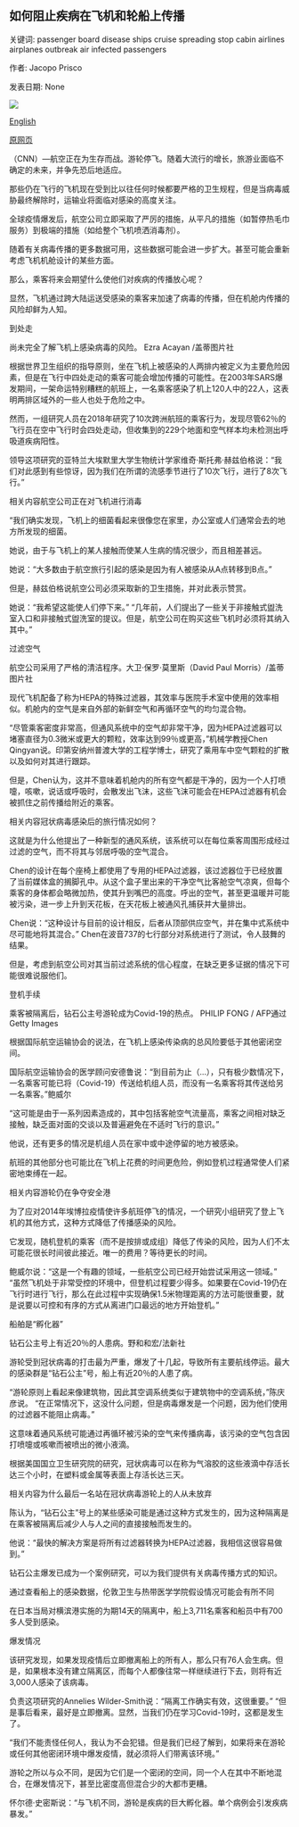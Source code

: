 ## 如何阻止疾病在飞机和轮船上传播

关键词: passenger board disease ships cruise spreading stop cabin airlines airplanes outbreak air infected passengers

作者: Jacopo Prisco

发表日期: None

![](https://cdn.cnn.com/cnnnext/dam/assets/200401121043-flight-attendant-mask-super-tease.jpg)

[English](How%20to%20stop%20disease%20spreading%20on%20airplanes%20and%20ships.md)

[原网页](https://edition.cnn.com/travel/article/airplane-cruise-hygiene-future/index.html)

（CNN）—航空正在为生存而战。游轮停飞。随着大流行的增长，旅游业面临不确定的未来，并争先恐后地适应。

那些仍在飞行的飞机现在受到比以往任何时候都要严格的卫生规程，但是当病毒威胁最终解除时，运输业将面临对感染的高度关注。

全球疫情爆发后，航空公司立即采取了严厉的措施，从平凡的措施（如暂停热毛巾服务）到极端的措施（如给整个飞机喷洒消毒剂）。

随着有关病毒传播的更多数据可用，这些数据可能会进一步扩大。甚至可能会重新考虑飞机机舱设计的某些方面。

那么，乘客将来会期望什么使他们对疾病的传播放心呢？

显然，飞机通过跨大陆运送受感染的乘客来加速了病毒的传播，但在机舱内传播的风险却鲜为人知。

到处走

尚未完全了解飞机上感染病毒的风险。 Ezra Acayan /盖蒂图片社

根据世界卫生组织的指导原则，坐在飞机上被感染的人两排内被定义为主要危险因素，但是在飞行中四处走动的乘客可能会增加传播的可能性。在2003年SARS爆发期间，一架命运特别糟糕的航班上，一名乘客感染了机上120人中的22人，这表明两排区域外的一些人也处于危险之中。

然而，一组研究人员在2018年研究了10次跨洲航班的乘客行为，发现尽管62％的飞行员在空中飞行时会四处走动，但收集到的229个地面和空气样本均未检测出呼吸道疾病阳性。

领导这项研究的亚特兰大埃默里大学生物统计学家维奇·斯托弗·赫兹伯格说：“我们对此感到有些惊讶，因为我们在所谓的流感季节进行了10次飞行，进行了8次飞行。”

相关内容航空公司正在对飞机进行消毒

“我们确实发现，飞机上的细菌看起来很像您在家里，办公室或人们通常会去的地方所发现的细菌。

她说，由于与飞机上的某人接触而使某人生病的情况很少，而且相差甚远。

她说：“大多数由于航空旅行引起的感染是因为有人被感染从A点转移到B点。”

但是，赫兹伯格说航空公司必须采取新的卫生措施，并对此表示赞赏。

她说：“我希望这能使人们停下来。” “几年前，人们提出了一些关于非接触式盥洗室入口和非接触式盥洗室的提议。但是，航空公司在购买这些飞机时必须将其纳入其中。”

过滤空气

航空公司采用了严格的清洁程序。大卫·保罗·莫里斯（David Paul Morris）/盖蒂图片社

现代飞机配备了称为HEPA的特殊过滤器，其效率与医院手术室中使用的效率相似。机舱内的空气是来自外部的新鲜空气和再循环空气的均匀混合物。

“尽管乘客密度非常高，但通风系统中的空气却非常干净，因为HEPA过滤器可以堵塞直径为0.3微米或更大的颗粒，效率达到99％或更高，”机械学教授Chen Qingyan说。印第安纳州普渡大学的工程学博士，研究了乘用车中空气颗粒的扩散以及如何对其进行跟踪。

但是，Chen认为，这并不意味着机舱内的所有空气都是干净的，因为一个人打喷嚏，咳嗽，说话或呼吸时，会散发出飞沫，这些飞沫可能会在HEPA过滤器有机会被抓住之前传播给附近的乘客。

相关内容冠状病毒感染后的旅行情况如何？

这就是为什么他提出了一种新型的通风系统，该系统可以在每位乘客周围形成经过过滤的空气，而不将其与邻居呼吸的空气混合。

Chen的设计在每个座椅上都使用了专用的HEPA过滤器，该过滤器位于已经放置了当前媒体盒的搁脚孔中。从这个盒子里出来的干净空气比客舱空气凉爽，但每个乘客的身体都会略微加热，使其升到嘴巴的高度。呼出的空气，甚至更温暖并可能被污染，进一步上升到天花板，在天花板上被通风孔捕获并大量排出。

Chen说：“这种设计与目前的设计相反，后者从顶部供应空气，并在集中式系统中尽可能地将其混合。” Chen在波音737的七行部分对系统进行了测试，令人鼓舞的结果。

但是，考虑到航空公司对其当前过滤系统的信心程度，在缺乏更多证据的情况下可能很难说服他们。

登机手续

乘客被隔离后，钻石公主号游轮成为Covid-19的热点。 PHILIP FONG / AFP通过Getty Images

根据国际航空运输协会的说法，在飞机上感染传染病的总风险要低于其他密闭空间。

国际航空运输协会的医学顾问安德鲁说：“到目前为止（...），只有极少数情况下，一名乘客可能已将（Covid-19）传送给机组人员，而没有一名乘客将其传送给另一名乘客。”鲍威尔

“这可能是由于一系列因素造成的，其中包括客舱空气流量高，乘客之间相对缺乏接触，缺乏面对面的交谈以及普遍避免在不适时飞行的意识。”

他说，还有更多的情况是机组人员在家中或中途停留的地方被感染。

航班的其他部分也可能比在飞机上花费的时间更危险，例如登机过程通常使人们紧密地束缚在一起。

相关内容游轮仍在争夺安全港

为了应对2014年埃博拉疫情使许多航班停飞的情况，一个研究小组研究了登上飞机的其他方式，这种方式降低了传播感染的风险。

它发现，随机登机的乘客（而不是按排或成组）降低了传染的风险，因为人们不太可能花很长时间彼此接近。唯一的费用？等待更长的时间。

鲍威尔说：“这是一个有趣的领域，一些航空公司已经开始尝试采用这一领域。” “虽然飞机处于非常受控的环境中，但登机过程要少得多。如果要在Covid-19仍在飞行时进行飞行，那么在此过程中实现确保1.5米物理距离的方法可能很重要，就是说要以可控和有序的方式从离进门口最远的地方开始登机。”

船舶是“孵化器”

钻石公主号上有近20％的人患病。野和和宏/法新社

游轮受到冠状病毒的打击最为严重，爆发了十几起，导致所有主要航线停运。最大的感染群是“钻石公主”号，船上有近20％的人患了病。

“游轮原则上看起来像建筑物，因此其空调系统类似于建筑物中的空调系统，”陈庆彦说。 “在正常情况下，这没什么问题，但是病毒爆发是一个问题，因为他们使用的过滤器不能阻止病毒。”

这意味着通风系统可能通过再循环被污染的空气来传播病毒，该污染的空气包含因打喷嚏或咳嗽而被喷出的微小液滴。

根据美国国立卫生研究院的研究，冠状病毒可以在称为气溶胶的这些液滴中存活长达三个小时，在塑料或金属等表面上存活长达三天。

相关内容为什么最后一名站在冠状病毒游轮上的人从未放弃

陈认为，“钻石公主”号上的某些感染可能是通过这种方式发生的，因为这种隔离是在乘客被隔离后减少人与人之间的直接接触而发生的。

他说：“最快的解决方案是将所有过滤器转换为HEPA过滤器，我相信这很容易做到。”

钻石公主爆发已成为一个案例研究，可以为我们提供有关病毒传播方式的知识。

通过查看船上的感染数据，伦敦卫生与热带医学学院假设情况可能会有所不同

在日本当局对横滨港实施的为期14天的隔离中，船上3,711名乘客和船员中有700多人受到感染。

爆发情况

该研究发现，如果发现疫情后立即撤离船上的所有人，那么只有76人会生病。但是，如果根本没有建立隔离区，而每个人都像往常一样继续进行下去，则将有近3,000人感染了该病毒。

负责这项研究的Annelies Wilder-Smith说：“隔离工作确实有效，这很重要。” “但是事后看来，最好是立即撤离。显然，当我们仍在学习Covid-19时，这都是发生了。

“我们不能责怪任何人，我认为不会犯错。但是我们已经了解到，如果将来在游轮或任何其他密闭环境中爆发疫情，就必须将人们带离该环境。”

游轮之所以与众不同，是因为它们是一个密闭的空间，同一个人在其中不断地混合，在爆发情况下，甚至比密度高但混合少的大都市更糟。

怀尔德·史密斯说：“与飞机不同，游轮是疾病的巨大孵化器。单个病例会引发疾病暴发。”